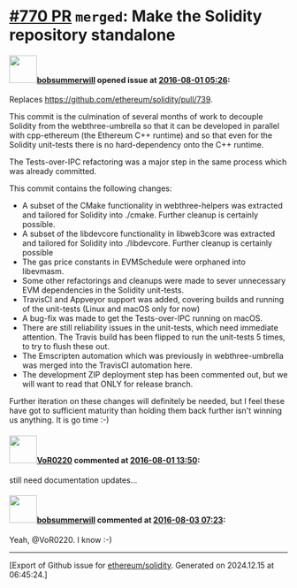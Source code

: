 # [\#770 PR](https://github.com/ethereum/solidity/pull/770) `merged`: Make the Solidity repository standalone

#### <img src="https://avatars.githubusercontent.com/u/3788156?u=f379551fa667ddb096e1ea2ef248d16e7461b1c3&v=4" width="50">[bobsummerwill](https://github.com/bobsummerwill) opened issue at [2016-08-01 05:26](https://github.com/ethereum/solidity/pull/770):

Replaces https://github.com/ethereum/solidity/pull/739.

This commit is the culmination of several months of work to decouple Solidity from the webthree-umbrella so that it can be developed in parallel with cpp-ethereum (the Ethereum C++ runtime) and so that even for the Solidity unit-tests there is no hard-dependency onto the C++ runtime.

The Tests-over-IPC refactoring was a major step in the same process which was already committed.

This commit contains the following changes:
- A subset of the CMake functionality in webthree-helpers was extracted and tailored for Solidity into ./cmake.   Further cleanup is certainly possible.
- A subset of the libdevcore functionality in libweb3core was extracted and tailored for Solidity into ./libdevcore.   Further cleanup is certainly possible
- The gas price constants in EVMSchedule were orphaned into libevmasm.
- Some other refactorings and cleanups were made to sever unnecessary EVM dependencies in the Solidity unit-tests.
- TravisCI and Appveyor support was added, covering builds and running of the unit-tests (Linux and macOS only for now)
- A bug-fix was made to get the Tests-over-IPC running on macOS.
- There are still reliability issues in the unit-tests, which need immediate attention.    The Travis build has been flipped to run the unit-tests 5 times, to try to flush these out.
- The Emscripten automation which was previously in webthree-umbrella was merged into the TravisCI automation here.
- The development ZIP deployment step has been commented out, but we will want to read that ONLY for release branch.

Further iteration on these changes will definitely be needed, but I feel these have got to sufficient maturity than holding them back further isn't winning us anything.    It is go time :-)


#### <img src="https://avatars.githubusercontent.com/u/7756785?u=2893ea91743ac89ee3846d1f5c7209720e834129&v=4" width="50">[VoR0220](https://github.com/VoR0220) commented at [2016-08-01 13:50](https://github.com/ethereum/solidity/pull/770#issuecomment-236585870):

still need documentation updates...

#### <img src="https://avatars.githubusercontent.com/u/3788156?u=f379551fa667ddb096e1ea2ef248d16e7461b1c3&v=4" width="50">[bobsummerwill](https://github.com/bobsummerwill) commented at [2016-08-03 07:23](https://github.com/ethereum/solidity/pull/770#issuecomment-237162732):

Yeah, @VoR0220.   I know :-)


-------------------------------------------------------------------------------



[Export of Github issue for [ethereum/solidity](https://github.com/ethereum/solidity). Generated on 2024.12.15 at 06:45:24.]
